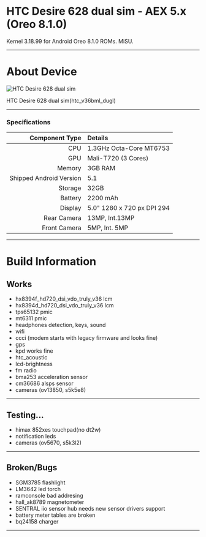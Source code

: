 # HTC Desire 628 dual sim - AEX 5.x (Oreo 8.1.0)

Kernel 3.18.99 for Android Oreo 8.1.0 ROMs. MiSU.

---
# About Device

![HTC Desire 628 dual sim](https://www.htc.com/managed-assets/shared/desktop/smartphones/htc-desire-628-dual-sim/pdp/Desire-628-DS-PDP-Desktop-Buy-Now.png "HTC Desire 628 dual sim")

HTC Desire 628 dual sim(htc_v36bml_dugl)

---
### Specifications

Component Type | Details
-------:|:-------------------------
CPU     | 1.3GHz Octa-Core MT6753
GPU     | Mali-T720 (3 Cores)
Memory  | 3GB RAM
Shipped Android Version | 5.1
Storage | 32GB
Battery | 2200 mAh
Display | 5.0" 1280 x 720 px DPI 294
Rear Camera | 13MP, Int.13MP
Front Camera | 5MP, Int. 5MP

---
# Build Information

## Works
 * hx8394f_hd720_dsi_vdo_truly_v36 lcm
 * hx8394d_hd720_dsi_vdo_truly_v36 lcm
 * tps65132 pmic
 * mt6311 pmic
 * headphones detection, keys, sound
 * wifi
 * ccci (modem starts with legacy firmware and looks fine)
 * gps
 * kpd works fine
 * htc_acoustic
 * lcd-brightness
 * fm radio
 * bma253 acceleration sensor 
 * cm36686 alsps sensor
 * cameras (ov13850, s5k5e8)
 
-------------
## Testing...
 * himax 852xes touchpad(no dt2w)
 * notification leds
 * cameras (ov5670, s5k3l2)
 
-------------
## Broken/Bugs
 * SGM3785 flashlight
 * LM3642 led torch
 * ramconsole bad addresing
 * hall_ak8789 magnetometer
 * SENTRAL iio sensor hub needs new sensor drivers support
 * battery meter tables are broken
 * bq24158 charger

-------------
